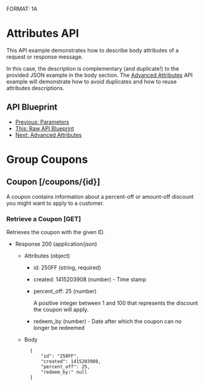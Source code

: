 FORMAT: 1A

# Attributes API
This API example demonstrates how to describe body attributes of a request or response message.

In this case, the description is complementary (and duplicate!) to the provided JSON example in the body section. The [Advanced Attributes](09.%20Advanced%20Attributes.md) API example will demonstrate how to avoid duplicates and how to reuse attributes descriptions.

## API Blueprint
+ [Previous: Parameters](07.%20Parameters.md)
+ [This: Raw API Blueprint](https://raw.github.com/apiaryio/api-blueprint/master/examples/08.%20Attributes.md)
+ [Next: Advanced Attributes](09.%20Advanced%20Attributes.md)

# Group Coupons

## Coupon [/coupons/{id}]
A coupon contains information about a percent-off or amount-off discount you might want to apply to a customer.

### Retrieve a Coupon [GET]
Retrieves the coupon with the given ID.

+ Response 200 (application/json)

    + Attributes (object)
        + id: 250FF (string, required)
        + created: 1415203908 (number) - Time stamp
        + percent_off: 25 (number)

            A positive integer between 1 and 100 that represents the discount the coupon will apply.

        + redeem_by (number) - Date after which the coupon can no longer be redeemed

    + Body

            {
                "id": "250FF",
                "created": 1415203908,
                "percent_off": 25,
                "redeem_by:" null
            }
